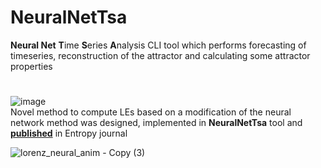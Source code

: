 # NeuralNetTsa #

**Neural Net** **T**ime **S**eries **A**nalysis 
CLI tool which performs forecasting of timeseries, reconstruction of the attractor and calculating some attractor properties  


#
![image](https://user-images.githubusercontent.com/3007588/216699510-040c0477-6688-4856-bf9f-ae64a98228db.png)  
Novel method to compute LEs based on a modification of the neural network method was designed, implemented in **NeuralNetTsa** tool and **[published](https://www.mdpi.com/1099-4300/20/3/175)** in Entropy journal

![lorenz_neural_anim - Copy (3)](https://user-images.githubusercontent.com/3007588/216692942-e23af69b-19a5-41ad-9ecb-f9bf1b02269e.gif)
